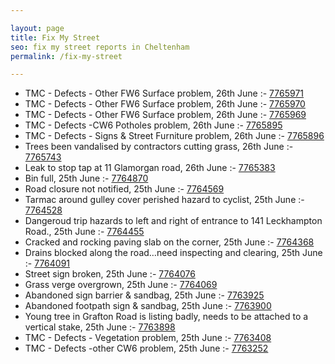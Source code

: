 ```yaml
---

layout: page
title: Fix My Street
seo: fix my street reports in Cheltenham
permalink: /fix-my-street

---
```


<!-- fix_marker starts -->

- TMC - Defects - Other FW6  Surface problem, 26th June :- [7765971](https://www.fixmystreet.com/report/7765971)
- TMC - Defects - Other FW6  Surface problem, 26th June :- [7765970](https://www.fixmystreet.com/report/7765970)
- TMC - Defects - Other FW6  Surface problem, 26th June :- [7765969](https://www.fixmystreet.com/report/7765969)
- TMC - Defects -CW6 Potholes  problem, 26th June :- [7765895](https://www.fixmystreet.com/report/7765895)
- TMC - Defects - Signs & Street Furniture problem, 26th June :- [7765896](https://www.fixmystreet.com/report/7765896)
- Trees been vandalised by contractors cutting grass, 26th June :- [7765743](https://www.fixmystreet.com/report/7765743)
- Leak to stop tap at 11 Glamorgan road, 26th June :- [7765383](https://www.fixmystreet.com/report/7765383)
- Bin full, 25th June :- [7764870](https://www.fixmystreet.com/report/7764870)
- Road closure not notified, 25th June :- [7764569](https://www.fixmystreet.com/report/7764569)
- Tarmac around gulley cover perished hazard to cyclist, 25th June :- [7764528](https://www.fixmystreet.com/report/7764528)
- Dangeroud trip hazards to left and right of entrance to 141 Leckhampton Road., 25th June :- [7764455](https://www.fixmystreet.com/report/7764455)
- Cracked and rocking paving slab on the corner, 25th June :- [7764368](https://www.fixmystreet.com/report/7764368)
- Drains blocked along the road…need inspecting and clearing, 25th June :- [7764091](https://www.fixmystreet.com/report/7764091)
- Street sign broken, 25th June :- [7764076](https://www.fixmystreet.com/report/7764076)
- Grass verge overgrown, 25th June :- [7764069](https://www.fixmystreet.com/report/7764069)
- Abandoned sign barrier & sandbag, 25th June :- [7763925](https://www.fixmystreet.com/report/7763925)
- Abandoned footpath sign & sandbag, 25th June :- [7763900](https://www.fixmystreet.com/report/7763900)
- Young tree in Grafton Road is listing badly, needs to be attached to a vertical stake, 25th June :- [7763898](https://www.fixmystreet.com/report/7763898)
- TMC - Defects - Vegetation problem, 25th June :- [7763408](https://www.fixmystreet.com/report/7763408)
- TMC - Defects -other CW6 problem, 25th June :- [7763252](https://www.fixmystreet.com/report/7763252)

<!-- fix_marker ends -->